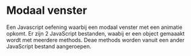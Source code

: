 # Modaal venster

Een Javascript oefening waarbij een modaal venster met een animatie opkomt.
Er zijn 2 JavaScript bestanden, waabij er een object gemaaakt wordt met meerdere methods.
Deae methods worden vanuit een ander JavaScript bestand aangeroepen.
